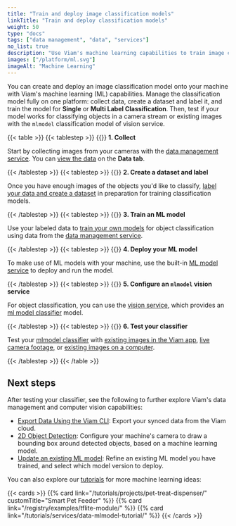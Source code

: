 ```yaml
---
title: "Train and deploy image classification models"
linkTitle: "Train and deploy classification models"
weight: 50
type: "docs"
tags: ["data management", "data", "services"]
no_list: true
description: "Use Viam's machine learning capabilities to train image classification models and deploy these models to your machines."
images: ["/platform/ml.svg"]
imageAlt: "Machine Learning"
---
```


You can create and deploy an image classification model onto your machine with Viam's machine learning (ML) capabilities.
Manage the classification model fully on one platform: collect data, create a dataset and label it, and train the model for **Single** or **Multi Label Classification**.
Then, test if your model works for classifying objects in a camera stream or existing images with the `mlmodel` classification model of vision service.

{{< table >}}
{{< tablestep >}}
{{<imgproc src="/ml/collect.svg" class="fill alignright" style="max-width: 300px" declaredimensions=true alt="Collect data">}}
**1. Collect**

Start by collecting images from your cameras with the [data management service](/data/).
You can [view the data](/data/view/) on the **Data tab**.

{{< /tablestep >}}
{{< tablestep >}}
{{<imgproc src="/ml/label.svg" class="fill alignleft" style="max-width: 300px" declaredimensions=true alt="Label data">}}
**2. Create a dataset and label**

Once you have enough images of the objects you'd like to classify, [label your data and create a dataset](/data/dataset/) in preparation for training classification models.

{{< /tablestep >}}
{{< tablestep >}}
{{<imgproc src="/ml/train.svg" class="fill alignright" style="max-width: 300px" declaredimensions=true alt="Train models">}}
**3. Train an ML model**

Use your labeled data to [train your own models](/ml/train-model/) for object classification using data from the [data management service](/data/).

{{< /tablestep >}}
{{< tablestep >}}
{{<imgproc src="/registry/upload-module.svg" class="fill alignleft" style="max-width: 200px" declaredimensions=true alt="Train models">}}
**4. Deploy your ML model**

To make use of ML models with your machine, use the built-in [ML model service](/ml/) to deploy and run the model.

{{< /tablestep >}}
{{< tablestep >}}
{{<imgproc src="/ml/configure.svg" class="fill alignright" style="max-width: 300px" declaredimensions=true alt="Configure a service">}}
**5. Configure an <code>mlmodel</code> vision service**

For object classification, you can use the [vision service](/ml/vision/), which provides an [ml model classifier](/ml/vision/mlmodel/) model.

{{< /tablestep >}}
{{< tablestep >}}
{{<imgproc src="ml/deploy.svg" class="fill alignleft" style="max-width: 300px" declaredimensions=true alt="Deploy your model">}}
**6. Test your classifier**

Test your [mlmodel classifier](/ml/vision/mlmodel/#test-your-detector-or-classifier) with [existing images in the Viam app](/ml/vision/mlmodel/#existing-images-in-the-cloud), [live camera footage,](/ml/vision/mlmodel/#live-camera-footage) or [existing images on a computer](/ml/vision/mlmodel/#existing-images-on-your-machine).

{{< /tablestep >}}
{{< /table >}}

## Next steps

After testing your classifier, see the following to further explore Viam's data management and computer vision capabilities:

- [Export Data Using the Viam CLI](/data/export/): Export your synced data from the Viam cloud.
- [2D Object Detection](/ml/vision/#detections): Configure your machine's camera to draw a bounding box around detected objects, based on a machine learning model.
- [Update an existing ML model](/ml/train-model/#train-a-new-version-of-a-model): Refine an existing ML model you have trained, and select which model version to deploy.

You can also explore our [tutorials](/tutorials/) for more machine learning ideas:

{{< cards >}}
{{% card link="/tutorials/projects/pet-treat-dispenser/" customTitle="Smart Pet Feeder" %}}
{{% card link="/registry/examples/tflite-module/" %}}
{{% card link="/tutorials/services/data-mlmodel-tutorial/" %}}
{{< /cards >}}
